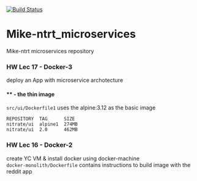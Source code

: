[![Build Status](https://travis-ci.com/Otus-DevOps-2020-08/Mike-ntrt_microservices.svg?branch=master)](https://travis-ci.com/Otus-DevOps-2020-08/Mike-ntrt_microservices)

# Mike-ntrt_microservices

Mike-ntrt microservices repository  

### HW Lec 17 - Docker-3

deploy an App with microservice archotecture

#### ** - the thin image

`src/ui/Dockerfile1` uses the alpine:3.12 as the basic image
```
REPOSITORY  TAG      SIZE  
nitrate/ui  alpine1  274MB  
nitrate/ui  2.0      462MB  
```

### HW Lec 16 - Docker-2

create YC VM & install docker using docker-machine  
`docker-monolith/Dockerfile` contains instructions to build image with the reddit app  
